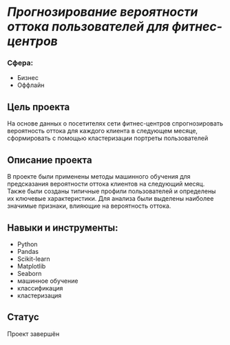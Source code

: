# _Прогнозирование вероятности оттока пользователей для фитнес-центров_
### Сфера: 
- Бизнес
- Оффлайн


## Цель проекта

На основе данных о посетителях сети фитнес-центров спрогнозировать вероятность оттока для каждого клиента в следующем месяце, сформировать с помощью кластеризации портреты пользователей

## Описание проекта
В проекте были применены методы машинного обучения для предсказания вероятности оттока клиентов на следующий месяц. Также были созданы типичные профили пользователей и определены их ключевые характеристики. Для анализа были выделены наиболее значимые признаки, влияющие на вероятность оттока.
## Навыки и инструменты:
- Python
- Pandas
- Scikit-learn
- Matplotlib
- Seaborn
- машинное обучение
- классификация
- кластеризация

## Статус
Проект завершён
